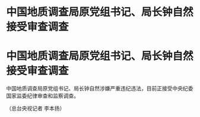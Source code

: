 # 中国地质调查局原党组书记、局长钟自然接受审查调查

# 中国地质调查局原党组书记、局长钟自然接受审查调查

中国地质调查局原党组书记、局长钟自然涉嫌严重违纪违法，目前正接受中央纪委国家监委纪律审查和监察调查。

（总台央视记者 李本扬）

